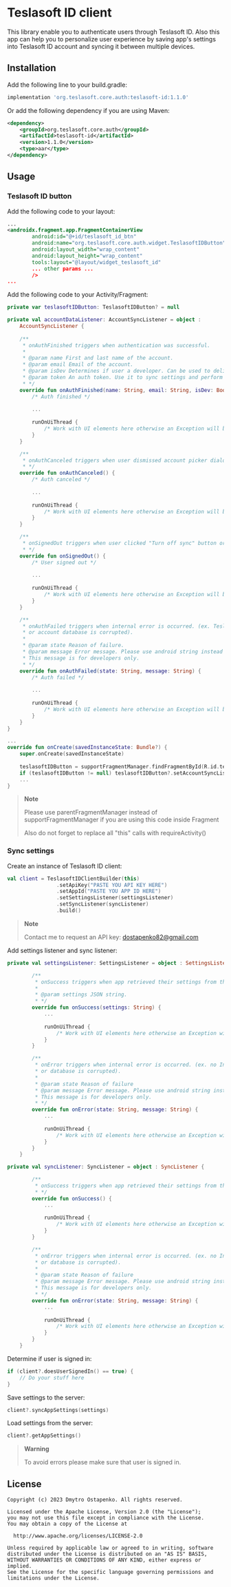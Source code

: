 # Teslasoft ID client
This library enable you to authenticate users through Teslasoft ID. 
Also this app can help you to personalize user experience by saving app's settings into 
Teslasoft ID account and syncing it between multiple devices.

## Installation

Add the following line to your build.gradle:

```gradle
implementation 'org.teslasoft.core.auth:teslasoft-id:1.1.0'
```

Or add the following dependency if you are using Maven:

```xml
<dependency>
    <groupId>org.teslasoft.core.auth</groupId>
    <artifactId>teslasoft-id</artifactId>
    <version>1.1.0</version>
    <type>aar</type>
</dependency>
```

## Usage

### Teslasoft ID button

Add the following code to your layout:

```xml
...
<androidx.fragment.app.FragmentContainerView
        android:id="@+id/teslasoft_id_btn"
        android:name="org.teslasoft.core.auth.widget.TeslasoftIDButton"
        android:layout_width="wrap_content"
        android:layout_height="wrap_content"
        tools:layout="@layout/widget_teslasoft_id" 
        ... other params ...
        />
...
```

Add the following code to your Activity/Fragment:

```kotlin
private var teslasoftIDButton: TeslasoftIDButton? = null

private val accountDataListener: AccountSyncListener = object :
    AccountSyncListener {
    
    /**
     * onAuthFinished triggers when authentication was successful.
     *
     * @param name First and last name of the account.
     * @param email Email of the account.
     * @param isDev Determines if user a developer. Can be used to deliver beta features.
     * @param token An auth token. Use it to sync settings and perform actions in your account.
     * */
    override fun onAuthFinished(name: String, email: String, isDev: Boolean, token: String) { 
        /* Auth finished */
        
        ...
        
        runOnUiThread {
            /* Work with UI elements here otherwise an Exception will be raised */
        }
    }

    /**
     * onAuthCanceled triggers when user dismissed account picker dialog without selecting any options.
     * */
    override fun onAuthCanceled() { 
        /* Auth canceled */ 
        
        ...
        
        runOnUiThread {
            /* Work with UI elements here otherwise an Exception will be raised */
        }
    }

    /**
     * onSignedOut triggers when user clicked "Turn off sync" button or user session has expired.
     * */
    override fun onSignedOut() { 
        /* User signed out */
        
        ...
        
        runOnUiThread {
            /* Work with UI elements here otherwise an Exception will be raised */
        }
    }

    /**
     * onAuthFailed triggers when internal error is occurred. (ex. Teslasoft Core is not installed, no Internet connection
     * or account database is corrupted).
     *
     * @param state Reason of failure.
     * @param message Error message. Please use android string instead od this message. Android strings can be translated to other languages.
     * This message is for developers only.
     * */
    override fun onAuthFailed(state: String, message: String) { 
        /* Auth failed */
        
        ...
        
        runOnUiThread {
            /* Work with UI elements here otherwise an Exception will be raised */
        }
    }
}

...
override fun onCreate(savedInstanceState: Bundle?) {
    super.onCreate(savedInstanceState)
        
    teslasoftIDButton = supportFragmentManager.findFragmentById(R.id.teslasoft_id_btn) as TeslasoftIDButton
    if (teslasoftIDButton != null) teslasoftIDButton?.setAccountSyncListener(accountDataListener)
    ...
}

```

> **Note**
>
> Please use parentFragmentManager instead of supportFragmentManager if you are using this code inside Fragment
>
> Also do not forget to replace all "this" calls with requireActivity()

### Sync settings

Create an instance of Teslasoft ID client:

```kotlin
val client = TeslasoftIDClientBuilder(this)
                .setApiKey("PASTE YOU API KEY HERE")
                .setAppId("PASTE YOU APP ID HERE")
                .setSettingsListener(settingsListener)
                .setSyncListener(syncListener)
                .build()
```

> **Note**
>
> Contact me to request an API key: dostapenko82@gmail.com

Add settings listener and sync listener:

```kotlin
private val settingsListener: SettingsListener = object : SettingsListener {

        /**
         * onSuccess triggers when app retrieved their settings from the server.
         *
         * @param settings JSON string.
         * */
        override fun onSuccess(settings: String) {
            ...
        
            runOnUiThread {
                /* Work with UI elements here otherwise an Exception will be raised */
            }
        }

        /**
         * onError triggers when internal error is occurred. (ex. no Internet connection, invalid api key/session token/app signature
         * or database is corrupted).
         *
         * @param state Reason of failure
         * @param message Error message. Please use android string instead od this message. Android strings can be translated to other languages.
         * This message is for developers only.
         * */
        override fun onError(state: String, message: String) {
            ...
        
            runOnUiThread {
                /* Work with UI elements here otherwise an Exception will be raised */
            }
        }
    }
```

```kotlin
private val syncListener: SyncListener = object : SyncListener {

        /**
         * onSuccess triggers when app retrieved their settings from the server.
         * */
        override fun onSuccess() {
            ...
        
            runOnUiThread {
                /* Work with UI elements here otherwise an Exception will be raised */
            }
        }

        /**
         * onError triggers when internal error is occurred. (ex. no Internet connection, invalid api key/session token/app signature
         * or database is corrupted).
         *
         * @param state Reason of failure
         * @param message Error message. Please use android string instead od this message. Android strings can be translated to other languages.
         * This message is for developers only.
         * */
        override fun onError(state: String, message: String) {
            ...
        
            runOnUiThread {
                /* Work with UI elements here otherwise an Exception will be raised */
            }
        }
    }
```

Determine if user is signed in:

```kotlin
if (client?.doesUserSignedIn() == true) {
    // Do your stuff here
}
```

Save settings to the server:

```kotlin
client?.syncAppSettings(settings)
```

Load settings from the server:

```kotlin
client?.getAppSettings()
```

> **Warning**
>
> To avoid errors please make sure that user is signed in.

## License

```
Copyright (c) 2023 Dmytro Ostapenko. All rights reserved.

Licensed under the Apache License, Version 2.0 (the "License");
you may not use this file except in compliance with the License.
You may obtain a copy of the License at

  http://www.apache.org/licenses/LICENSE-2.0

Unless required by applicable law or agreed to in writing, software
distributed under the License is distributed on an "AS IS" BASIS,
WITHOUT WARRANTIES OR CONDITIONS OF ANY KIND, either express or implied.
See the License for the specific language governing permissions and
limitations under the License.
```